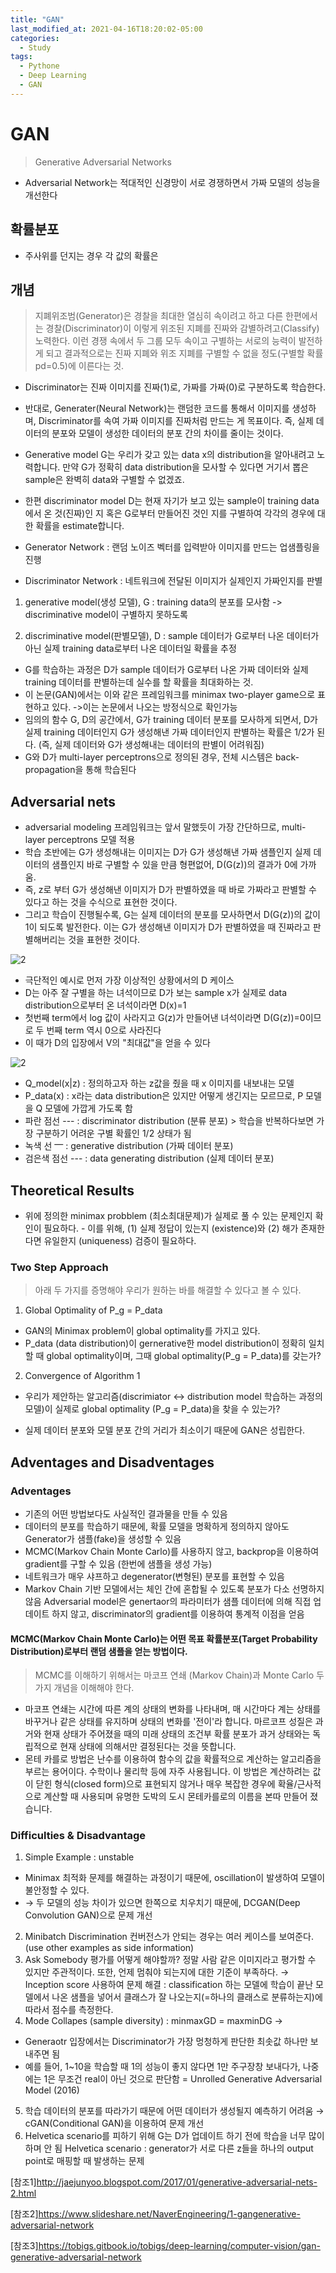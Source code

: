 ```yaml
---
title: "GAN"
last_modified_at: 2021-04-16T18:20:02-05:00
categories:
  - Study
tags:
  - Pythone
  - Deep Learning
  - GAN
---
```



# GAN

> Generative Adversarial Networks
- Adversarial Network는 적대적인 신경망이 서로 경쟁하면서 가짜 모델의 성능을 개선한다

## 확률분포

- 주사위를 던지는 경우
각 값의 확률은 

## 개념

>지폐위조범(Generator)은 경찰을 최대한 열심히 속이려고 하고 다른 한편에서는 경찰(Discriminator)이 이렇게 위조된 지폐를 진짜와 감별하려고(Classify) 노력한다.
이런 경쟁 속에서 두 그룹 모두 속이고 구별하는 서로의 능력이 발전하게 되고 결과적으로는 진짜 지폐와 위조 지폐를 구별할 수 없을 정도(구별할 확률 pd=0.5)에 이른다는 것.

- Discriminator는 진짜 이미지를 진짜(1)로, 가짜를 가짜(0)로 구분하도록 학습한다. 
- 반대로, Generater(Neural Network)는 랜덤한 코드를 통해서 이미지를 생성하며, Discriminator를 속여 가짜 이미지를 진짜처럼 만드는 게 목표이다. 즉, 실제 데이터의 분포와 모델이 생성한 데이터의 분포 간의 차이를 줄이는 것이다.

 - Generative model G는 우리가 갖고 있는 data x의 distribution을 알아내려고 노력합니다. 만약 G가 정확히 data distribution을 모사할 수 있다면 거기서 뽑은 sample은 완벽히 data와 구별할 수 없겠죠.
- 한편 discriminator model D는 현재 자기가 보고 있는 sample이 training data에서 온 것(진짜)인 지 혹은 G로부터 만들어진 것인 지를 구별하여 각각의 경우에 대한 확률을 estimate합니다.

- Generator Network : 랜덤 노이즈 벡터를 입력받아 이미지를 만드는 업샘플링을 진행 
- Discriminator Network : 네트워크에 전달된 이미지가 실제인지 가짜인지를 판별

1) generative model(생성 모델), G : training data의 분포를 모사함 -> discriminative model이 구별하지 못하도록

2) discriminative model(판별모델), D : sample 데이터가 G로부터 나온 데이터가 아닌 실제 training data로부터 나온 데이터일 확률을 추정

- G를 학습하는 과정은 D가 sample 데이터가 G로부터 나온 가짜 데이터와 실제 training 데이터를 판별하는데 실수를 할 확률을 최대화하는 것.
- 이 논문(GAN)에서는 이와 같은 프레임워크를 minimax two-player game으로 표현하고 있다. ->이는 논문에서 나오는 방정식으로 확인가능
- 임의의 함수 G, D의 공간에서, G가 training 데이터 분포를 모사하게 되면서, D가 실제 training 데이터인지 G가 생성해낸 가짜 데이터인지 판별하는 확률은 1/2가 된다. (즉, 실제 데이터와 G가 생성해내는 데이터의 판별이 어려워짐)
- G와 D가 multi-layer perceptrons으로 정의된 경우, 전체 시스템은 back-propagation을 통해 학습된다

## Adversarial nets

- adversarial modeling 프레임워크는 앞서 말했듯이 가장 간단하므로, multi-layer perceptrons 모델 적용
- 학습 초반에는 G가 생성해내는 이미지는 D가 G가 생성해낸 가짜 샘플인지 실제 데이터의 샘플인지 바로 구별할 수 있을 만큼 형편없어, D(G(z))의 결과가 0에 가까움. 
- 즉, z로 부터 G가 생성해낸 이미지가 D가 판별하였을 때 바로 가짜라고 판별할 수 있다고 하는 것을 수식으로 표현한 것이다. 
- 그리고 학습이 진행될수록, G는 실제 데이터의 분포를 모사하면서 D(G(z))의 값이 1이 되도록 발전한다. 이는 G가 생성해낸 이미지가 D가 판별하였을 때 진짜라고 판별해버리는 것을 표현한 것이다.

![2](../../assets/images/sc2021-04-25-210256.png)

- 극단적인 예시로 먼저 가장 이상적인 상황에서의 D 케이스
- D는 아주 잘 구별을 하는 녀석이므로 D가 보는 sample x가 실제로 data distribution으로부터 온 녀석이라면 D(x)=1
- 첫번째 term에서 log 값이 사라지고 G(z)가 만들어낸 녀석이라면 D(G(z))=0이므로 두 번째 term 역시 0으로 사라진다
- 이 때가 D의 입장에서 V의 "최대값"을 얻을 수 있다

![2](../../assets/images/sc2021-04-25-210257.png)

- Q_model(x|z) : 정의하고자 하는 z값을 줬을 때 x 이미지를 내보내는 모델
- P_data(x) : x라는 data distribution은 있지만 어떻게 생긴지는 모르므로, P 모델을 Q 모델에 가깝게 가도록 함
- 파란 점선 ---  : discriminator distribution (분류 분포) > 학습을 반복하다보면 가장 구분하기 어려운 구별 확률인 1/2 상태가 됨
- 녹색 선 ⎻ : generative distribution (가짜 데이터 분포)
- 검은색 점선 --- : data generating distribution (실제 데이터 분포)

## Theoretical Results

- 위에 정의한 minimax probblem (최소최대문제)가 실제로 풀 수 있는 문제인지 확인이 필요하다. - 이를 위해, (1) 실제 정답이 있는지 (existence)와 (2) 해가 존재한다면 유일한지 (uniqueness) 검증이 필요하다.

### Two Step Approach
> 아래 두 가지를 증명해야 우리가 원하는 바를 해결할 수 있다고 볼 수 있다.

1. Global Optimality of P_g = P_data
- GAN의 Minimax problem이 global optimality를 가지고 있다.
- P_data (data distribution)이 gernerative한 model distribution이 정확히 일치할 때 global optimality이며, 그때 global optimality(P_g = P_data)를 갖는가?

2. Convergence of Algorithm 1
- 우리가 제안하는 알고리즘(discrimiator <-> distribution model 학습하는 과정의 모델)이 실제로 global optimality (P_g = P_data)을 찾을 수 있는가?

- 실제 데이터 분포와 모델 분포 간의 거리가 최소이기 때문에 GAN은 성립한다. 

## Adventages and Disadventages

### Adventages
- 기존의 어떤 방법보다도 사실적인 결과물을 만들 수 있음
- 데이터의 분포를 학습하기 때문에, 확률 모델을 명확하게 정의하지 않아도 Generator가 샘플(fake)을 생성할 수 있음
 - MCMC(Markov Chain Monte Carlo)를 사용하지 않고, backprop을 이용하여 gradient를 구할 수 있음 (한번에 샘플을 생성 가능)
- 네트워크가 매우 샤프하고 degenerator(변형된) 분포를 표현할 수 있음
- Markov Chain 기반 모델에서는 체인 간에 혼합될 수 있도록 분포가 다소 선명하지 않음
Adversarial model은 genertaor의 파라미터가 샘플 데이터에 의해 직접 업데이트 하지 않고, discriminator의 gradient를 이용하여 통계적 이점을 얻음

#### MCMC(Markov Chain Monte Carlo)는 어떤 목표 확률분포(Target Probability Distribution)로부터 랜덤 샘플을 얻는 방법이다.

> MCMC를 이해하기 위해서는 마코프 연쇄 (Markov Chain)과 Monte Carlo 두가지 개념을 이해해야 한다.

- 마코프 연쇄는 시간에 따른 계의 상태의 변화를 나타내며, 매 시간마다 계는 상태를 바꾸거나 같은 상태를 유지하며 상태의 변화를 '전이'라 합니다. 마르코프 성질은 과거와 현재 상태가 주어졌을 때의 미래 상태의 조건부 확률 분포가 과거 상태와는 독립적으로 현재 상태에 의해서만 결정된다는 것을 뜻합니다.
- 몬테 카를로 방법은 난수를 이용하여 함수의 값을 확률적으로 계산하는 알고리즘을 부르는 용어이다. 수학이나 물리학 등에 자주 사용됩니다. 이 방법은 계산하려는 값이 닫힌 형식(closed form)으로 표현되지 않거나 매우 복잡한 경우에 확율/근사적으로 계산할 때 사용되며 유명한 도박의 도시 몬테카를로의 이름을 본따 만들어 졌습니다.

### Difficulties & Disadvantage

1. Simple Example : unstable
- Minimax 최적화 문제를 해결하는 과정이기 때문에, oscillation이 발생하여 모델이 불안정할 수 있다.
- → 두 모델의 성능 차이가 있으면 한쪽으로 치우치기 때문에, DCGAN(Deep Convolution GAN)으로 문제 개선
2. Minibatch Discrimination 
컨버전스가 안되는 경우는 여러 케이스를 보여준다. (use other examples as side information)
3. Ask Somebody
평가를 어떻게 해야할까? 정말 사람 같은 이미지라고 평가할 수 있지만 주관적이다. 또한, 언제 멈춰야 되는지에 대한 기준이 부족하다.
→ Inception score 사용하여 문제 해결 
: classification 하는 모델에 학습이 끝난 모델에서 나온 샘플을 넣어서 클래스가 잘 나오는지(=하나의 클래스로 분류하는지)에 따라서 점수를 측정한다.
4. Mode Collapes (sample diversity)
: minmaxGD = maxminDG ->
- Generaotr 입장에서는 Discriminator가 가장 멍청하게 판단한 최솟값 하나만 보내주면 됨
- 예를 들어, 1~10을 학습할 때 1의 성능이 좋지 않다면 1만 주구장창 보내다가, 나중에는 1은 무조건 real이 아닌 것으로 판단함
= Unrolled Generative Adversarial Model (2016)
5. 학습 데이터의 분포를 따라가기 때문에 어떤 데이터가 생성될지 예측하기 어려움
→ cGAN(Conditional GAN)을 이용하여 문제 개선
66. Helvetica scenario를 피하기 위해 G는 D가 업데이트 하기 전에 학습을 너무 많이 하며 안 됨
Helvetica scenario : generator가 서로 다른 z들을 하나의 output point로 매핑할 때 발생하는 문제


[참조1]http://jaejunyoo.blogspot.com/2017/01/generative-adversarial-nets-2.html

[참조2]https://www.slideshare.net/NaverEngineering/1-gangenerative-adversarial-network

[참조3]https://tobigs.gitbook.io/tobigs/deep-learning/computer-vision/gan-generative-adversarial-network
